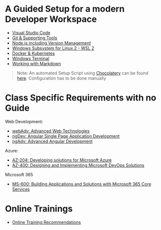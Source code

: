 # A Guided Setup for a modern Developer Workspace

- [Visual Studio Code](./guided/code.md)
- [Git & Supporting Tools](./guided/git.md)
- [Node.js including Version Management](./guided/node.md)
- [Windows Subsystem for Linux 2 - WSL 2](./guided/wsl.md)
- [Docker & Kubernetes](./guided/docker.md)
- [Windows Terminal](./guided/wt.md)
- [Working with Markdown](./guided/markdown.md)

>Note: An automated Setup Script using [Chocolatery](https://chocolatey.org/) can be found [here](./chocolatery/). Configuration has to be done manually

# Class Specific Requirements with no Guide

Web Development:

- [webAdv: Advanced Web Technologies](./classes/webAdv.md)
- [ngDev: Angular Single Page Application Development](./classes/ngDev.md)
- [ngAdv: Advanced Angular Development](./classes/ngAdv.md)

Azure:

- [AZ-204: Developing solutions for Microsoft Azure](./classes/az204.md)
- [AZ-400: Designing and Implementing Microsoft DevOps Solutions](./classes/az400.md)

Microsoft 365

- [MS-600: Building Applications and Solutions with Microsoft 365 Core Services](./classes/ms600.md)

# Online Trainings

- [Online Training Recommendations](./online/readme.md)

